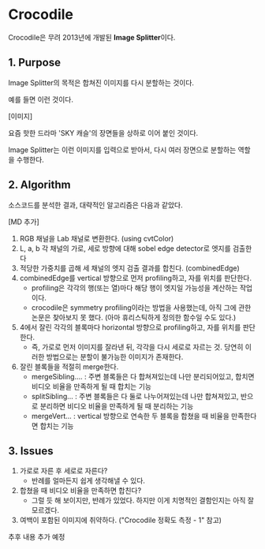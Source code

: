 # Crocodile #
Crocodile은 무려 2013년에 개발된 **Image Splitter**이다.
## 1. Purpose ##
Image Splitter의 목적은 합쳐진 이미지를 다시 분할하는 것이다.

예를 들면 이런 것이다.

[이미지]

요즘 핫한 드라마 'SKY 캐슬'의 장면들을 상하로 이어 붙인 것이다.

Image Splitter는 이런 이미지를 입력으로 받아서, 다시 여러 장면으로 분할하는 역할을 수행한다.



## 2. Algorithm ##

소스코드를 분석한 결과, 대략적인 알고리즘은 다음과 같았다.



[MD 추가]

1. RGB 채널을 Lab 채널로 변환한다. (using cvtColor)
2. L, a, b 각 채널의 가로, 세로 방향에 대해 sobel edge detector로 엣지를 검출한다
3. 적당한 가중치를 곱해 세 채널의 엣지 검출 결과를 합친다. (combinedEdge)
4. combinedEdge를 vertical 방향으로 먼저 profiling하고, 자를 위치를 판단한다.
   * profiling은 각각의 행(또는 열)마다 해당 행이 엣지일 가능성을 계산하는 작업이다.
   * crocodile은 symmetry profiling이라는 방법을 사용했는데, 아직 그에 관한 논문은 찾아보지 못 했다. (아마 휴리스틱하게 정의한 함수일 수도 있다.)
5. 4에서 잘린 각각의 블록마다 horizontal 방향으로 profiling하고, 자를 위치를 판단한다.
   * 즉, 가로로 먼저 이미지를 잘라낸 뒤, 각각을 다시 세로로 자르는 것. 당연히 이러한 방법으로는 분할이 불가능한 이미지가 존재한다.
6. 잘린 블록들을 적절히 merge한다.
   * mergeSibling.... : 주변 블록들은 다 합쳐져있는데 나만 분리되어있고, 합치면 비디오 비율을 만족하게 될 때 합치는 기능
   * splitSibling... : 주변 블록들은 다 둘로 나누어져있는데 나만 합쳐져있고, 반으로 분리하면 비디오 비율을 만족하게 될 때 분리하는 기능
   * mergeVert... : vertical 방향으로 연속한 두 블록을 합쳤을 때 비율을 만족한다면 합치는 기능



## 3. Issues ##

1. 가로로 자른 후 세로로 자른다?
   * 반례를 얼마든지 쉽게 생각해낼 수 있다.
2. 합쳤을 때 비디오 비율을 만족하면 합친다?
   * 그럴 듯 해 보이지만, 반례가 있었다. 하지만 이게 치명적인 결함인지는 아직 잘 모르겠다.
3. 여백이 포함된 이미지에 취약하다. ("Crocodile 정확도 측정 - 1" 참고)



추후 내용 추가 예정